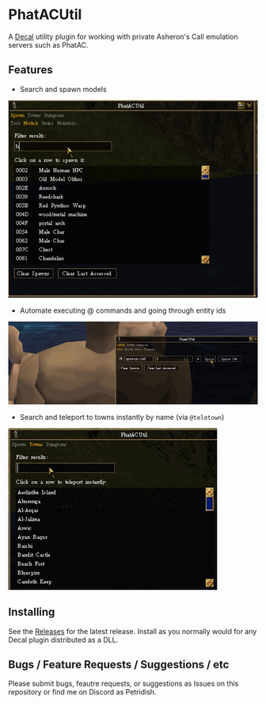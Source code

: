 # PhatACUtil

A [Decal](http://www.decaldev.com) utility plugin for working with private Asheron's Call emulation servers such as PhatAC.

## Features

- Search and spawn models

![spawn models](docs/models.gif)

- Automate executing @ commands and going through entity ids

![spawn tool](docs/spawntool.gif)

- Search and teleport to towns instantly by name (via `@teletown`)

![tele town](docs/towns.gif)

## Installing

See the [Releases](https://github.com/amoeba/PhatACUtil/releases) for the latest release. Install as you normally would for any Decal plugin distributed as a DLL.

## Bugs / Feature Requests / Suggestions / etc

Please submit bugs, feautre requests, or suggestions as Issues on this repository or find me on Discord as Petridish.